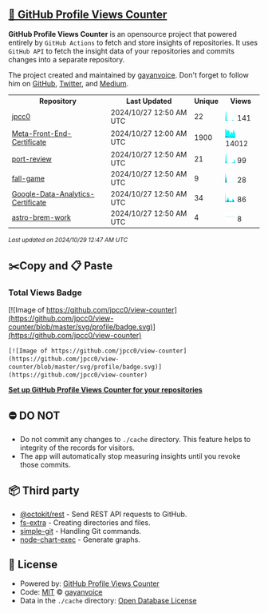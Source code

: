 ## [🚀 GitHub Profile Views Counter](https://github.com/gayanvoice/github-profile-views-counter)
**GitHub Profile Views Counter** is an opensource project that powered entirely by  `GitHub Actions` to fetch and store insights of repositories.
It uses `GitHub API` to fetch the insight data of your repositories and commits changes into a separate repository.

The project created and maintained by [gayanvoice](https://github.com/gayanvoice). Don't forget to follow him on [GitHub](https://github.com/gayanvoice), [Twitter](https://twitter.com/gayanvoice), and [Medium](https://gayanvoice.medium.com/).

<table>
	<tr>
		<th>
			Repository
		</th>
		<th>
			Last Updated
		</th>
		<th>
			Unique
		</th>
		<th>
			Views
		</th>
	</tr>
	<tr>
		<td>
			<a href="https://github.com/jpcc0/view-counter/tree/master/readme/586579586/year.md">
				jpcc0
			</a>
		</td>
		<td>
			2024/10/27 12:50 AM UTC
		</td>
		<td>
			22
		</td>
		<td>
			<img alt="Response time graph" src="https://github.com/jpcc0/view-counter/raw/master/graph/586579586/small/year.png" height="20"> 141
		</td>
	</tr>
	<tr>
		<td>
			<a href="https://github.com/jpcc0/view-counter/tree/master/readme/575975175/year.md">
				Meta-Front-End-Certificate
			</a>
		</td>
		<td>
			2024/10/27 12:00 AM UTC
		</td>
		<td>
			1900
		</td>
		<td>
			<img alt="Response time graph" src="https://github.com/jpcc0/view-counter/raw/master/graph/575975175/small/year.png" height="20"> 14012
		</td>
	</tr>
	<tr>
		<td>
			<a href="https://github.com/jpcc0/view-counter/tree/master/readme/587817786/year.md">
				port-review
			</a>
		</td>
		<td>
			2024/10/27 12:50 AM UTC
		</td>
		<td>
			21
		</td>
		<td>
			<img alt="Response time graph" src="https://github.com/jpcc0/view-counter/raw/master/graph/587817786/small/year.png" height="20"> 99
		</td>
	</tr>
	<tr>
		<td>
			<a href="https://github.com/jpcc0/view-counter/tree/master/readme/585407563/year.md">
				fall-game
			</a>
		</td>
		<td>
			2024/10/27 12:50 AM UTC
		</td>
		<td>
			9
		</td>
		<td>
			<img alt="Response time graph" src="https://github.com/jpcc0/view-counter/raw/master/graph/585407563/small/year.png" height="20"> 28
		</td>
	</tr>
	<tr>
		<td>
			<a href="https://github.com/jpcc0/view-counter/tree/master/readme/584494623/year.md">
				Google-Data-Analytics-Certificate
			</a>
		</td>
		<td>
			2024/10/27 12:50 AM UTC
		</td>
		<td>
			34
		</td>
		<td>
			<img alt="Response time graph" src="https://github.com/jpcc0/view-counter/raw/master/graph/584494623/small/year.png" height="20"> 86
		</td>
	</tr>
	<tr>
		<td>
			<a href="https://github.com/jpcc0/view-counter/tree/master/readme/563691934/year.md">
				astro-brem-work
			</a>
		</td>
		<td>
			2024/10/27 12:50 AM UTC
		</td>
		<td>
			4
		</td>
		<td>
			<img alt="Response time graph" src="https://github.com/jpcc0/view-counter/raw/master/graph/563691934/small/year.png" height="20"> 8
		</td>
	</tr>
</table>

<small><i>Last updated on 2024/10/29 12:47 AM UTC</i></small>

## ✂️Copy and 📋 Paste
### Total Views Badge
[![Image of https://github.com/jpcc0/view-counter](https://github.com/jpcc0/view-counter/blob/master/svg/profile/badge.svg)](https://github.com/jpcc0/view-counter)

```readme
[![Image of https://github.com/jpcc0/view-counter](https://github.com/jpcc0/view-counter/blob/master/svg/profile/badge.svg)](https://github.com/jpcc0/view-counter)
```
[**Set up GitHub Profile Views Counter for your repositories**](https://github.com/gayanvoice/github-profile-views-counter)
## ⛔ DO NOT
- Do not commit any changes to `./cache` directory. This feature helps to integrity of the records for visitors.
- The app will automatically stop measuring insights until you revoke those commits.
## 📦 Third party

- [@octokit/rest](https://www.npmjs.com/package/@octokit/rest) - Send REST API requests to GitHub.
- [fs-extra](https://www.npmjs.com/package/fs-extra) - Creating directories and files.
- [simple-git](https://www.npmjs.com/package/simple-git) - Handling Git commands.
- [node-chart-exec](https://www.npmjs.com/package/node-chart-exec) - Generate graphs.
## 📄 License
- Powered by: [GitHub Profile Views Counter](https://github.com/gayanvoice/github-profile-views-counter)
- Code: [MIT](./LICENSE) © [gayanvoice](https://github.com/gayanvoice)
- Data in the `./cache` directory: [Open Database License](https://opendatacommons.org/licenses/odbl/1-0/)